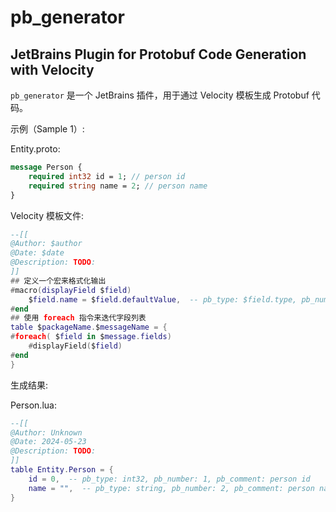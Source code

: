 
# pb_generator

## JetBrains Plugin for Protobuf Code Generation with Velocity

`pb_generator` 是一个 JetBrains 插件，用于通过 Velocity 模板生成 Protobuf 代码。

示例（Sample 1）:

Entity.proto:

```protobuf
message Person {
    required int32 id = 1; // person id
    required string name = 2; // person name
}
```

Velocity 模板文件:

```lua
--[[
@Author: $author
@Date: $date
@Description: TODO:
]]
## 定义一个宏来格式化输出
#macro(displayField $field)
    $field.name = $field.defaultValue,  -- pb_type: $field.type, pb_number: $field.number, pb_comment: $field.comment
#end
## 使用 foreach 指令来迭代字段列表
table $packageName.$messageName = {
#foreach( $field in $message.fields)
    #displayField($field)
#end
}
```
生成结果:

Person.lua:

```lua
--[[
@Author: Unknown
@Date: 2024-05-23
@Description: TODO:
]]
table Entity.Person = {
    id = 0,  -- pb_type: int32, pb_number: 1, pb_comment: person id
    name = "",  -- pb_type: string, pb_number: 2, pb_comment: person name
}
```